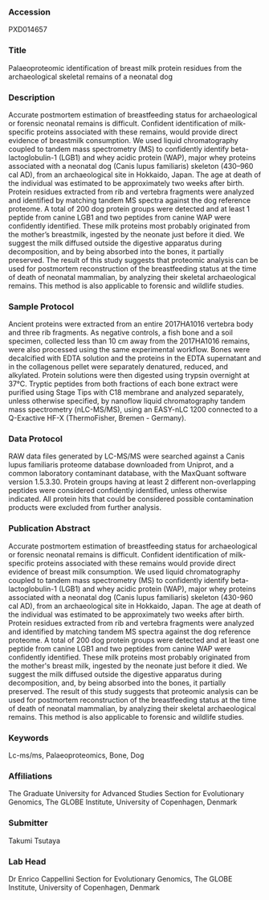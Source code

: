 ### Accession
PXD014657

### Title
Palaeoproteomic identification of breast milk protein residues from the archaeological skeletal remains of a neonatal dog

### Description
Accurate postmortem estimation of breastfeeding status for archaeological or forensic neonatal remains is difficult. Confident identification of milk-specific proteins associated with these remains, would provide direct evidence of breastmilk consumption. We used liquid chromatography coupled to tandem mass spectrometry (MS) to confidently identify beta-lactoglobulin-1 (LGB1) and whey acidic protein (WAP), major whey proteins associated with a neonatal dog (Canis lupus familiaris) skeleton (430–960 cal AD), from an archaeological site in Hokkaido, Japan. The age at death of the individual was estimated to be approximately two weeks after birth. Protein residues extracted from rib and vertebra fragments were analyzed and identified by matching tandem MS spectra against the dog reference proteome. A total of 200 dog protein groups were detected and at least 1 peptide from canine LGB1 and two peptides from canine WAP were confidently identified. These milk proteins most probably originated from the mother’s breastmilk, ingested by the neonate just before it died. We suggest the milk diffused outside the digestive apparatus during decomposition, and by being absorbed into the bones, it partially preserved. The result of this study suggests that proteomic analysis can be used for postmortem reconstruction of the breastfeeding status at the time of death of neonatal mammalian, by analyzing their skeletal archaeological remains. This method is also applicable to forensic and wildlife studies.

### Sample Protocol
Ancient proteins were extracted from an entire 2017HA1016 vertebra body and three rib fragments. As negative controls, a fish bone and a soil specimen, collected less than 10 cm away from the 2017HA1016 remains, were also processed using the same experimental workflow. Bones were decalcified with EDTA solution and the proteins in the EDTA supernatant and in the collagenous pellet were separately denatured, reduced, and alkylated. Protein solutions were then digested using trypsin overnight at 37°C. Tryptic peptides from both fractions of each bone extract were purified using Stage Tips with C18 membrane and analyzed separately, unless otherwise specified, by nanoflow liquid chromatography tandem mass spectrometry (nLC-MS/MS), using an EASY-nLC 1200 connected to a Q-Exactive HF-X (ThermoFisher, Bremen - Germany).

### Data Protocol
RAW data files generated by LC-MS/MS were searched against a Canis lupus familiaris proteome database downloaded from Uniprot, and a common laboratory contaminant database, with the MaxQuant software version 1.5.3.30. Protein groups having at least 2 different non-overlapping peptides were considered confidently identified, unless otherwise indicated. All protein hits that could be considered possible contamination products were excluded from further analysis.

### Publication Abstract
Accurate postmortem estimation of breastfeeding status for archaeological or forensic neonatal remains is difficult. Confident identification of milk-specific proteins associated with these remains would provide direct evidence of breast&#xa0;milk consumption. We used liquid chromatography coupled to tandem mass spectrometry (MS) to confidently identify beta-lactoglobulin-1 (LGB1) and whey acidic protein (WAP), major whey proteins associated with a neonatal dog (Canis lupus familiaris) skeleton (430-960&#x2009;cal AD), from an archaeological site in Hokkaido, Japan. The age at death of the individual was estimated to be approximately two weeks after birth. Protein residues extracted from rib and vertebra fragments were analyzed and identified by matching tandem MS spectra against the dog reference proteome. A total of 200 dog protein groups were detected and at least one peptide from canine LGB1 and two peptides from canine WAP were confidently identified. These milk proteins most probably originated from the mother's breast&#xa0;milk, ingested by the neonate just before it died. We suggest the milk diffused outside the digestive apparatus during decomposition, and, by being absorbed into the bones, it partially preserved. The result of this study suggests that proteomic analysis can be used for postmortem reconstruction of the breastfeeding status at the time of death of neonatal mammalian, by analyzing their skeletal archaeological remains. This method is also applicable to forensic and wildlife studies.

### Keywords
Lc-ms/ms, Palaeoproteomics, Bone, Dog

### Affiliations
The Graduate University for Advanced Studies
Section for Evolutionary Genomics, The GLOBE Institute, University of Copenhagen, Denmark

### Submitter
Takumi Tsutaya

### Lab Head
Dr Enrico Cappellini
Section for Evolutionary Genomics, The GLOBE Institute, University of Copenhagen, Denmark


